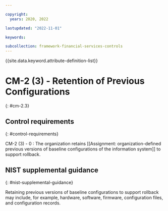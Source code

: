```yaml
---

copyright:
  years: 2020, 2022

lastupdated: "2022-11-01"

keywords:

subcollection: framework-financial-services-controls
---
```


{{site.data.keyword.attribute-definition-list}}

               
# CM-2 (3) - Retention of Previous Configurations
{: #cm-2.3}

## Control requirements
{: #control-requirements}

CM-2 (3) - 0
    : The organization retains [[Assignment: organization-defined previous versions of baseline configurations of the information system]] to support rollback.

## NIST supplemental guidance
{: #nist-supplemental-guidance}

Retaining previous versions of baseline configurations to support rollback may include, for example, hardware, software, firmware, configuration files, and configuration records.






